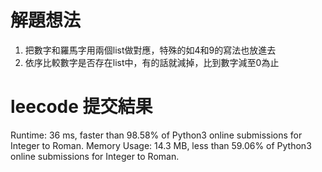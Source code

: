 # 解題想法
1. 把數字和羅馬字用兩個list做對應，特殊的如4和9的寫法也放進去
2. 依序比較數字是否存在list中，有的話就減掉，比到數字減至0為止

# leecode 提交結果
Runtime: 36 ms, faster than 98.58% of Python3 online submissions for Integer to Roman.
Memory Usage: 14.3 MB, less than 59.06% of Python3 online submissions for Integer to Roman.
